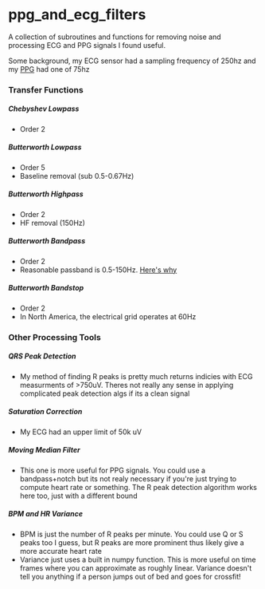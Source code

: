 # ppg_and_ecg_filters
A collection of subroutines and functions for removing noise and processing ECG and PPG signals I found useful.

Some background, my ECG sensor had a sampling frequency of 250hz and my [PPG](https://www.nonin.com/products/oem3/) had one of 75hz 
### Transfer Functions

##### Chebyshev Lowpass
  - Order 2

  
##### Butterworth Lowpass
  - Order 5
  - Baseline removal (sub 0.5-0.67Hz)

##### Butterworth Highpass
  - Order 2
  - HF removal (150Hz)

##### Butterworth Bandpass
  - Order 2
  - Reasonable passband is 0.5-150Hz. [Here's why](https://www.researchgate.net/publication/303155606_A_survey_of_noise_removal_techniques_for_ecg_signals)

##### Butterworth Bandstop
  - Order 2
  - In North America, the electrical grid operates at 60Hz

### Other Processing Tools
##### QRS Peak Detection
  - My method of finding R peaks is pretty much returns indicies with ECG measurments of >750uV. Theres not really any sense in applying complicated peak detection algs if its a clean signal

##### Saturation Correction
  - My ECG had an upper limit of 50k uV

##### Moving Median Filter
  - This one is more useful for PPG signals. You could use a bandpass+notch but its not realy necessary if you're just trying to compute heart rate or something. The R peak detection algorithm works here too, just with a different bound 

##### BPM and HR Variance
  - BPM is just the number of R peaks per minute. You could use Q or S peaks too I guess, but R peaks are more prominent thus likely give a more accurate heart rate
  - Variance just uses a built in numpy function. This is more useful on time frames where you can approximate as roughly linear. Variance doesn't tell you anything if a person jumps out of bed and goes for crossfit!
